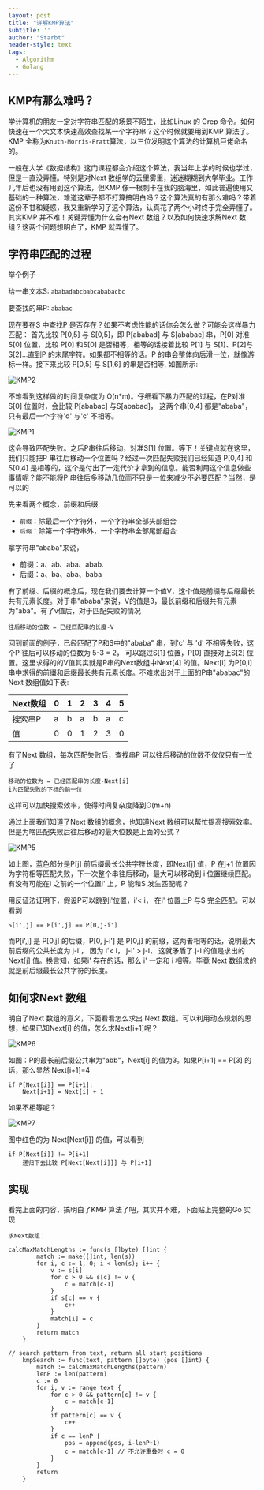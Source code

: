 ```yaml
---
layout: post
title: "详解KMP算法"
subtitle: ''
author: "Starbt"
header-style: text
tags:
  - Algorithm
  - Golang
---
```

## KMP有那么难吗？
学计算机的朋友一定对字符串匹配的场景不陌生，比如Linux 的 Grep 命令。如何快速在一个大文本快速高效查找某一个字符串？这个时候就要用到KMP 算法了。KMP 全称为`Knuth-Morris-Pratt`算法，以三位发明这个算法的计算机巨佬命名的。

一般在大学《数据结构》这门课程都会介绍这个算法，我当年上学的时候也学过，但是一直没弄懂。特别是对Next 数组学的云里雾里，迷迷糊糊到大学毕业。工作几年后也没有用到这个算法，但KMP 像一根刺卡在我的脑海里，如此普遍使用又基础的一种算法，难道这辈子都不打算搞明白吗？这个算法真的有那么难吗？带着这份不甘和疑惑，我又重新学习了这个算法，认真花了两个小时终于完全弄懂了。其实KMP 并不难！关键弄懂为什么会有Next 数组？以及如何快速求解Next 数组？这两个问题想明白了，KMP 就弄懂了。

## 字符串匹配的过程
举个例子

给一串文本S: `ababadabcbabcababacbc`

要查找的串P: `ababac`

现在要在S 中查找P 是否存在？如果不考虑性能的话你会怎么做？可能会这样暴力匹配：
首先比较 P[0,5] 与 S[0,5]，即 P[ababad] 与 S[ababac] 串，P[0] 对准S[0] 位置，比较 P[0] 和S[0] 是否相等，相等的话接着比较 P[1] 与 S[1]、P[2]与 S[2]...直到P 的末尾字符。如果都不相等的话。P 的串会整体向后滑一位，就像游标一样。接下来比较 P[0,5] 与 S[1,6] 的串是否相等, 如图所示:

![KMP2](https://starbt.github.io/img/in-post/post-kmp/KMP_2.png)

不难看到这样做的时间复杂度为 O(n*m)。仔细看下暴力匹配的过程，在P对准S[0] 位置时，会比较 P[ababac] 与S[ababad]， 这两个串[0,4] 都是"ababa"， 只有最后一个字符'd' 与'c' 不相等。

![KMP1](https://starbt.github.io/img/in-post/post-kmp/KMP_1.png)

这会导致匹配失败。之后P串往后移动，对准S[1] 位置。等下！关键点就在这里，我们只能把P 串往后移动一个位置吗？经过一次匹配失败我们已经知道 P[0,4] 和 S[0,4] 是相等的，这个是付出了一定代价才拿到的信息。能否利用这个信息做些事情呢？能不能将P 串往后多移动几位而不只是一位来减少不必要匹配？当然，是可以的

先来看两个概念，前缀和后缀:
- `前缀`：除最后一个字符外，一个字符串全部头部组合
- `后缀`：除第一个字符串外，一个字符串全部尾部组合

拿字符串"ababa"来说，
- 前缀：a、ab、aba、abab. 
- 后缀：a、ba、aba、baba

有了前缀、后缀的概念后，现在我们要去计算一个值V，这个值是前缀与后缀最长共有元素长度。对于串"ababa"来说，V的值是3，最长前缀和后缀共有元素为"aba"。有了v值后，对于匹配失败的情况

```
往后移动的位数 = 已经匹配串的长度-V
```
回到前面的例子，已经匹配了P和S中的"ababa" 串，到'c' 与 'd' 不相等失败，这个P 往后可以移动的位数为 5-3 = 2， 可以跳过S[1] 位置，P[0] 直接对上S[2] 位置。这里求得的的V值其实就是P串的Next数组中Next[4] 的值。Next[i] 为P[0,i] 串中求得的前缀和后缀最长共有元素长度。不难求出对于上面的P串"ababac"的Next 数组值如下表: 

|Next数组|0|1|2|3|4|5|
| --|--|--|--|--|--|--|
| 搜索串P|a|b|a|b|a|c|
| 值    | 0|0|1|2|3|0|

有了Next 数组，每次匹配失败后，查找串P 可以往后移动的位数不仅仅只有一位了
```
移动的位数为 = 已经匹配串的长度-Next[i]
i为匹配失败的下标的前一位
```
这样可以加快搜索效率，使得时间复杂度降到O(m+n)

通过上面我们知道了Next 数组的概念，也知道Next 数组可以帮忙提高搜索效率。但是为啥匹配失败后往后移动的最大位数是上面的公式？

![KMP5](https://starbt.github.io/img/in-post/post-kmp/KMP_5.png)

如上图，蓝色部分是P[j] 前后缀最长公共字符长度，即Next[j] 值，P 在j+1 位置因为字符相等匹配失败，下一次整个串往后移动，最大可以移动到 i 位置继续匹配。有没有可能在i 之前的一个位置i' 上，P 能和S 发生匹配呢？

用反证法证明下，假设P可以跳到i'位置，i'< i， 在i' 位置上P 与S 完全匹配。可以看到
```
S[i',j] == P[i',j] == P[0,j-i']
```
而P[i',j] 是 P[0,j] 的后缀，P[0, j-i'] 是 P[0,j] 的前缀，这两者相等的话，说明最大前后缀的公共长度为 j-i'， 因为 i'< i，  j-i' > j-i， 这就矛盾了.j-i 的值是求出的 Next[j] 值。换言知，如果i' 存在的话，那么 i' 一定和 i 相等。毕竟 Next 数组求的就是前后缀最长公共字符的长度。

## 如何求Next 数组
明白了Next 数组的意义，下面看看怎么求出 Next 数组。可以利用动态规划的思想，如果已知Next[i] 的值，怎么求Next[i+1]呢？

![KMP6](https://starbt.github.io/img/in-post/post-kmp/KMP_6.png)

如图：P的最长前后缀公共串为"abb"，Next[i] 的值为3。如果P[i+1] == P[3] 的话，那么显然 Next[i+1]=4
```
if P[Next[i]] == P[i+1]:
	Next[i+1] = Next[i] + 1

```
如果不相等呢？

![KMP7](https://starbt.github.io/img/in-post/post-kmp/KMP_7.png)

图中红色的为 Next[Next[i]] 的值，可以看到
```
if P[Next[i]] != P[i+1]
	递归下去比较 P[Next[Next[i]]] 与 P[i+1]
```

## 实现
看完上面的内容，搞明白了KMP 算法了吧，其实并不难，下面贴上完整的Go 实现

```
求Next数组：

calcMaxMatchLengths := func(s []byte) []int {
		match := make([]int, len(s))
		for i, c := 1, 0; i < len(s); i++ {
			v := s[i]
			for c > 0 && s[c] != v {
				c = match[c-1]
			}
			if s[c] == v {
				c++
			}
			match[i] = c
		}
		return match
	}

// search pattern from text, return all start positions
	kmpSearch := func(text, pattern []byte) (pos []int) {
		match := calcMaxMatchLengths(pattern)
		lenP := len(pattern)
		c := 0
		for i, v := range text {
			for c > 0 && pattern[c] != v {
				c = match[c-1]
			}
			if pattern[c] == v {
				c++
			}
			if c == lenP {
				pos = append(pos, i-lenP+1)
				c = match[c-1] // 不允许重叠时 c = 0
			}
		}
		return
	}
```






















